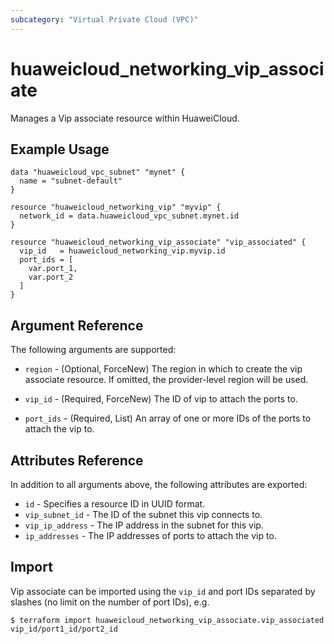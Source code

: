 ```yaml
---
subcategory: "Virtual Private Cloud (VPC)"
---
```


# huaweicloud_networking_vip_associate

Manages a Vip associate resource within HuaweiCloud.

## Example Usage

```hcl
data "huaweicloud_vpc_subnet" "mynet" {
  name = "subnet-default"
}

resource "huaweicloud_networking_vip" "myvip" {
  network_id = data.huaweicloud_vpc_subnet.mynet.id
}

resource "huaweicloud_networking_vip_associate" "vip_associated" {
  vip_id   = huaweicloud_networking_vip.myvip.id
  port_ids = [
    var.port_1,
    var.port_2
  ]
}
```

## Argument Reference

The following arguments are supported:

* `region` - (Optional, ForceNew) The region in which to create the vip associate resource. If omitted, the
  provider-level region will be used.

* `vip_id` - (Required, ForceNew) The ID of vip to attach the ports to.

* `port_ids` - (Required, List) An array of one or more IDs of the ports to attach the vip to.

## Attributes Reference

In addition to all arguments above, the following attributes are exported:

* `id` - Specifies a resource ID in UUID format.
* `vip_subnet_id` - The ID of the subnet this vip connects to.
* `vip_ip_address` - The IP address in the subnet for this vip.
* `ip_addresses` - The IP addresses of ports to attach the vip to.

## Import

Vip associate can be imported using the `vip_id` and port IDs separated by slashes (no limit on the number of
port IDs), e.g.

```
$ terraform import huaweicloud_networking_vip_associate.vip_associated vip_id/port1_id/port2_id
```
